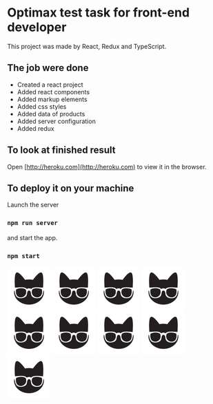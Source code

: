 # Optimax test task for front-end developer

This project was made by React, Redux and TypeScript.

## The job were done

* Created a react project
* Added react components
* Added markup elements
* Added css styles
* Added data of products
* Added server configuration
* Added redux

## To look at finished result

Open [http://heroku.com](http://heroku.com) to view it in the browser.

## To deploy it on your machine

Launch the server
### `npm run server`
and start the app.
### `npm start`

<div>
    <p>
        <img src="./public/favicon.ico" width="100"/>
        <img src="./public/favicon.ico" width="100"/>
        <img src="./public/favicon.ico" width="100"/>
        <img src="./public/favicon.ico" width="100"/>
        <img src="./public/favicon.ico" width="100"/>
        <img src="./public/favicon.ico" width="100"/>
        <img src="./public/favicon.ico" width="100"/>
        <img src="./public/favicon.ico" width="100"/>
        <img src="./public/favicon.ico" width="100"/>
    </p>
</div>
